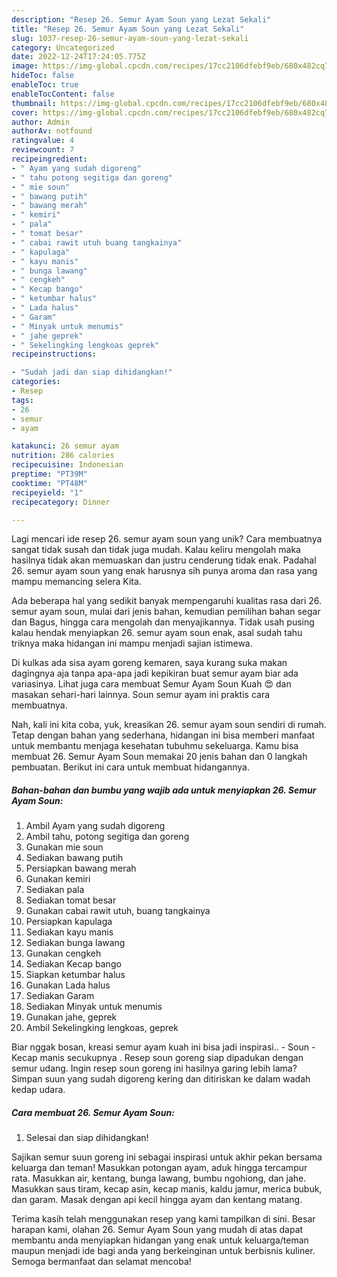 ```yaml
---
description: "Resep 26. Semur Ayam Soun yang Lezat Sekali"
title: "Resep 26. Semur Ayam Soun yang Lezat Sekali"
slug: 1037-resep-26-semur-ayam-soun-yang-lezat-sekali
category: Uncategorized
date: 2022-12-24T17:24:05.775Z
image: https://img-global.cpcdn.com/recipes/17cc2106dfebf9eb/680x482cq70/26-semur-ayam-soun-foto-resep-utama.jpg
hideToc: false
enableToc: true
enableTocContent: false
thumbnail: https://img-global.cpcdn.com/recipes/17cc2106dfebf9eb/680x482cq70/26-semur-ayam-soun-foto-resep-utama.jpg
cover: https://img-global.cpcdn.com/recipes/17cc2106dfebf9eb/680x482cq70/26-semur-ayam-soun-foto-resep-utama.jpg
author: Admin
authorAv: notfound
ratingvalue: 4
reviewcount: 7
recipeingredient:
- " Ayam yang sudah digoreng"
- " tahu potong segitiga dan goreng"
- " mie soun"
- " bawang putih"
- " bawang merah"
- " kemiri"
- " pala"
- " tomat besar"
- " cabai rawit utuh buang tangkainya"
- " kapulaga"
- " kayu manis"
- " bunga lawang"
- " cengkeh"
- " Kecap bango"
- " ketumbar halus"
- " Lada halus"
- " Garam"
- " Minyak untuk menumis"
- " jahe geprek"
- " Sekelingking lengkoas geprek"
recipeinstructions:

- "Sudah jadi dan siap dihidangkan!"
categories:
- Resep
tags:
- 26
- semur
- ayam

katakunci: 26 semur ayam 
nutrition: 286 calories
recipecuisine: Indonesian
preptime: "PT39M"
cooktime: "PT48M"
recipeyield: "1"
recipecategory: Dinner

---
```





Lagi mencari ide resep 26. semur ayam soun yang unik? Cara membuatnya sangat tidak susah dan tidak juga mudah. Kalau keliru mengolah maka hasilnya tidak akan memuaskan dan justru cenderung tidak enak. Padahal 26. semur ayam soun yang enak harusnya sih punya aroma dan rasa yang mampu memancing selera Kita.





Ada beberapa hal yang sedikit banyak mempengaruhi kualitas rasa dari 26. semur ayam soun, mulai dari jenis bahan, kemudian pemilihan bahan segar dan Bagus, hingga cara mengolah dan menyajikannya. Tidak usah pusing kalau hendak menyiapkan 26. semur ayam soun enak,      asal sudah tahu triknya maka hidangan ini mampu menjadi sajian istimewa.














Di kulkas ada sisa ayam goreng kemaren, saya kurang suka makan dagingnya aja tanpa apa-apa jadi kepikiran buat semur ayam biar ada variasinya. Lihat juga cara membuat Semur Ayam Soun Kuah 😍 dan masakan sehari-hari lainnya. Soun semur ayam ini praktis cara membuatnya.






Nah, kali ini kita coba, yuk, kreasikan 26. semur ayam soun sendiri di rumah. Tetap dengan bahan yang sederhana, hidangan ini bisa memberi manfaat untuk membantu menjaga kesehatan tubuhmu sekeluarga. Kamu bisa membuat 26. Semur Ayam Soun memakai 20 jenis bahan dan 0 langkah pembuatan. Berikut ini cara untuk membuat hidangannya.

<!--inarticleads1-->

##### Bahan-bahan dan bumbu yang wajib ada untuk menyiapkan 26. Semur Ayam Soun:

1. Ambil  Ayam yang sudah digoreng
1. Ambil  tahu, potong segitiga dan goreng
1. Gunakan  mie soun
1. Sediakan  bawang putih
1. Persiapkan  bawang merah
1. Gunakan  kemiri
1. Sediakan  pala
1. Sediakan  tomat besar
1. Gunakan  cabai rawit utuh, buang tangkainya
1. Persiapkan  kapulaga
1. Sediakan  kayu manis
1. Sediakan  bunga lawang
1. Gunakan  cengkeh
1. Sediakan  Kecap bango
1. Siapkan  ketumbar halus
1. Gunakan  Lada halus
1. Sediakan  Garam
1. Sediakan  Minyak untuk menumis
1. Gunakan  jahe, geprek
1. Ambil  Sekelingking lengkoas, geprek


Biar nggak bosan, kreasi semur ayam kuah ini bisa jadi inspirasi.. - Soun - Kecap manis secukupnya . Resep soun goreng siap dipadukan dengan semur udang. Ingin resep soun goreng ini hasilnya garing lebih lama? Simpan suun yang sudah digoreng kering dan ditiriskan ke dalam wadah kedap udara. 

<!--inarticleads2-->

##### Cara membuat 26. Semur Ayam Soun:


1. Selesai dan siap dihidangkan!

Sajikan semur suun goreng ini sebagai inspirasi untuk akhir pekan bersama keluarga dan teman! Masukkan potongan ayam, aduk hingga tercampur rata. Masukkan air, kentang, bunga lawang, bumbu ngohiong, dan jahe. Masukkan saus tiram, kecap asin, kecap manis, kaldu jamur, merica bubuk, dan garam. Masak dengan api kecil hingga ayam dan kentang matang. 

Terima kasih telah menggunakan resep yang kami tampilkan di sini. Besar harapan kami, olahan 26. Semur Ayam Soun yang mudah di atas dapat membantu anda menyiapkan hidangan yang enak untuk keluarga/teman maupun menjadi ide bagi anda yang berkeinginan untuk berbisnis kuliner. Semoga bermanfaat dan selamat mencoba!
